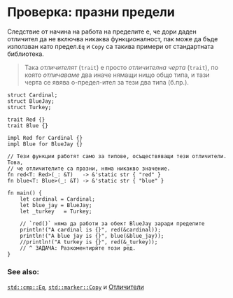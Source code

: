 # Проверка: празни предели

Следствие от начина на работа на пределите е, че дори даден отличител да
не включва никаква функционалност, пак може да бъде използван като предел.`Eq` и
`Copy` са такива примери от стандартната библиотека.

> Така *отличителят* (`trait`) е просто *отличителна черта* (`trait`), по която
  *отличаваме* два иначе нямащи нищо общо типа, и тази черта се явява
  о-предел-ител за тези два типа (б.пр.).

```rust,editable
struct Cardinal;
struct BlueJay;
struct Turkey;

trait Red {}
trait Blue {}

impl Red for Cardinal {}
impl Blue for BlueJay {}

// Тези функции работят само за типове, осъществяващи тези отличители. Това,
// че отличителите са празни, няма никакво значение. 
fn red<T: Red>(_: &T)   -> &'static str { "red" }
fn blue<T: Blue>(_: &T) -> &'static str { "blue" }

fn main() {
    let cardinal = Cardinal;
    let blue_jay = BlueJay;
    let _turkey   = Turkey;

    // `red()` няма да работи за обект BlueJay заради пределите
    println!("A cardinal is {}", red(&cardinal));
    println!("A blue jay is {}", blue(&blue_jay));
    //println!("A turkey is {}", red(&_turkey));
    // ^ ЗАДАЧА: Разкоментирйте този ред.
}
```

### See also:

[`std::cmp::Eq`][eq], [`std::marker::Copy`][copy] и [Отличители][traits]

[eq]: https://doc.rust-lang.org/std/cmp/trait.Eq.html
[copy]: https://doc.rust-lang.org/std/marker/trait.Copy.html
[traits]: ../../trait.md
